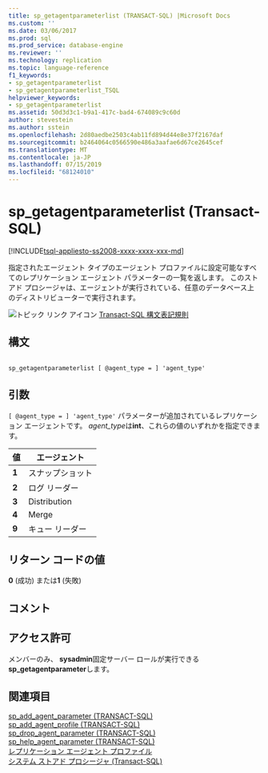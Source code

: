 ```yaml
---
title: sp_getagentparameterlist (TRANSACT-SQL) |Microsoft Docs
ms.custom: ''
ms.date: 03/06/2017
ms.prod: sql
ms.prod_service: database-engine
ms.reviewer: ''
ms.technology: replication
ms.topic: language-reference
f1_keywords:
- sp_getagentparameterlist
- sp_getagentparameterlist_TSQL
helpviewer_keywords:
- sp_getagentparameterlist
ms.assetid: 50d3d3c1-b9a1-417c-bad4-674089c9c60d
author: stevestein
ms.author: sstein
ms.openlocfilehash: 2d80aedbe2503c4ab11fd894d44e8e37f2167daf
ms.sourcegitcommit: b2464064c0566590e486a3aafae6d67ce2645cef
ms.translationtype: MT
ms.contentlocale: ja-JP
ms.lasthandoff: 07/15/2019
ms.locfileid: "68124010"
---
```

# <a name="spgetagentparameterlist-transact-sql"></a>sp_getagentparameterlist (Transact-SQL)
[!INCLUDE[tsql-appliesto-ss2008-xxxx-xxxx-xxx-md](../../includes/tsql-appliesto-ss2008-xxxx-xxxx-xxx-md.md)]

  指定されたエージェント タイプのエージェント プロファイルに設定可能なすべてのレプリケーション エージェント パラメーターの一覧を返します。 このストアド プロシージャは、エージェントが実行されている、任意のデータベース上のディストリビューターで実行されます。  
  
 ![トピック リンク アイコン](../../database-engine/configure-windows/media/topic-link.gif "トピック リンク アイコン") [Transact-SQL 構文表記規則](../../t-sql/language-elements/transact-sql-syntax-conventions-transact-sql.md)  
  
## <a name="syntax"></a>構文  
  
```  
  
sp_getagentparameterlist [ @agent_type = ] 'agent_type'  
```  
  
## <a name="arguments"></a>引数  
`[ @agent_type = ] 'agent_type'` パラメーターが追加されているレプリケーション エージェントです。 *agent_type*は**int**、これらの値のいずれかを指定できます。  
  
|値|エージェント|  
|-----------|-----------|  
|**1**|スナップショット|  
|**2**|ログ リーダー|  
|**3**|Distribution|  
|**4**|Merge|  
|**9**|キュー リーダー|  
  
## <a name="return-code-values"></a>リターン コードの値  
 **0** (成功) または**1** (失敗)  
  
## <a name="remarks"></a>コメント  
  
## <a name="permissions"></a>アクセス許可  
 メンバーのみ、 **sysadmin**固定サーバー ロールが実行できる**sp_getagentparameter**します。  
  
## <a name="see-also"></a>関連項目  
 [sp_add_agent_parameter &#40;TRANSACT-SQL&#41;](../../relational-databases/system-stored-procedures/sp-add-agent-parameter-transact-sql.md)   
 [sp_add_agent_profile &#40;TRANSACT-SQL&#41;](../../relational-databases/system-stored-procedures/sp-add-agent-profile-transact-sql.md)   
 [sp_drop_agent_parameter &#40;TRANSACT-SQL&#41;](../../relational-databases/system-stored-procedures/sp-drop-agent-parameter-transact-sql.md)   
 [sp_help_agent_parameter &#40;TRANSACT-SQL&#41;](../../relational-databases/system-stored-procedures/sp-help-agent-parameter-transact-sql.md)   
 [レプリケーション エージェント プロファイル](../../relational-databases/replication/agents/replication-agent-profiles.md)   
 [システム ストアド プロシージャ &#40;Transact-SQL&#41;](../../relational-databases/system-stored-procedures/system-stored-procedures-transact-sql.md)  
  
  
